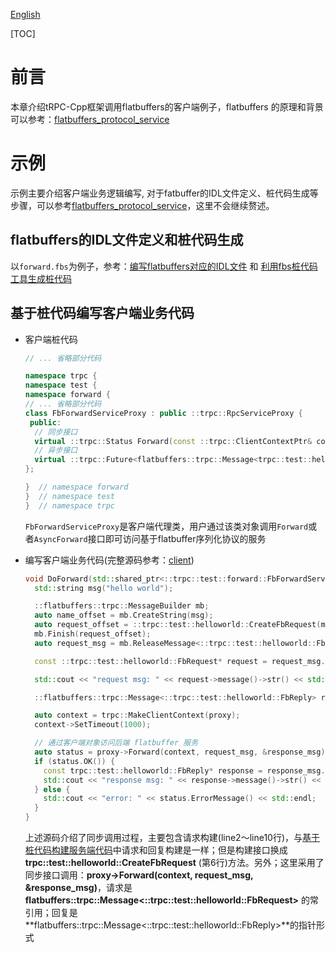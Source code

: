 [English](../en/flatbuffers_protocol_client.md)

[TOC]

# 前言

本章介绍tRPC-Cpp框架调用flatbuffers的客户端例子，flatbuffers 的原理和背景可以参考：[flatbuffers_protocol_service](flatbuffers_protocol_service.md)

# 示例

示例主要介绍客户端业务逻辑编写, 对于fatbuffer的IDL文件定义、桩代码生成等步骤，可以参考[flatbuffers_protocol_service](flatbuffers_protocol_service.md)，这里不会继续赘述。

## flatbuffers的IDL文件定义和桩代码生成

以`forward.fbs`为例子，参考：[编写flatbuffers对应的IDL文件](flatbuffers_protocol_service.md#编写flatbuffers对应的IDL文件) 和 [利用fbs桩代码工具生成桩代码](flatbuffers_protocol_service.md#利用fbs桩代码工具生成桩代码)

## 基于桩代码编写客户端业务代码

- 客户端桩代码

  ```cpp
  // ... 省略部分代码
  
  namespace trpc {
  namespace test {
  namespace forward {
  // ... 省略部分代码
  class FbForwardServiceProxy : public ::trpc::RpcServiceProxy {
   public:
    // 同步接口
    virtual ::trpc::Status Forward(const ::trpc::ClientContextPtr& context, const flatbuffers::trpc::Message<trpc::test::helloworld::FbRequest>* request, flatbuffers::trpc::Message<trpc::test::helloworld::FbReply>* response);
    // 异步接口
    virtual ::trpc::Future<flatbuffers::trpc::Message<trpc::test::helloworld::FbReply>> AsyncForward(const ::trpc::ClientContextPtr& context, const flatbuffers::trpc::Message<trpc::test::helloworld::FbRequest>* request);
  };
  
  }  // namespace forward
  }  // namespace test
  }  // namespace trpc
  ```

  `FbForwardServiceProxy`是客户端代理类，用户通过该类对象调用`Forward`或者`AsyncForward`接口即可访问基于flatbuffer序列化协议的服务

- 编写客户端业务代码(完整源码参考：[client](../../examples/features/trpc_flatbuffers/client/client.cc))

  ```cpp
  void DoForward(std::shared_ptr<::trpc::test::forward::FbForwardServiceProxy>& proxy) {
    std::string msg("hello world");

    ::flatbuffers::trpc::MessageBuilder mb;
    auto name_offset = mb.CreateString(msg);
    auto request_offset = ::trpc::test::helloworld::CreateFbRequest(mb, name_offset);
    mb.Finish(request_offset);
    auto request_msg = mb.ReleaseMessage<::trpc::test::helloworld::FbRequest>();

    const ::trpc::test::helloworld::FbRequest* request = request_msg.GetRoot();

    std::cout << "request msg: " << request->message()->str() << std::endl;

    ::flatbuffers::trpc::Message<::trpc::test::helloworld::FbReply> response_msg;

    auto context = trpc::MakeClientContext(proxy);
    context->SetTimeout(1000);

    // 通过客户端对象访问后端 flatbuffer 服务
    auto status = proxy->Forward(context, request_msg, &response_msg);
    if (status.OK()) {
      const trpc::test::helloworld::FbReply* response = response_msg.GetRoot();
      std::cout << "response msg: " << response->message()->str() << std::endl;
    } else {
      std::cout << "error: " << status.ErrorMessage() << std::endl;
    }
  }
  ```

  上述源码介绍了同步调用过程，主要包含请求构建(line2～line10行)，与[基于桩代码构建服务端代码](flatbuffers_protocol_service.md#4-基于桩代码构建服务端代码)中请求和回复构建是一样；但是构建接口换成**trpc::test::helloworld::CreateFbRequest** (第6行)方法。另外；这里采用了同步接口调用：**proxy->Forward(context, request_msg, &response_msg)**，请求是 **flatbuffers::trpc::Message<::trpc::test::helloworld::FbRequest>** 的常引用；回复是 **flatbuffers::trpc::Message<::trpc::test::helloworld::FbReply>**的指针形式
